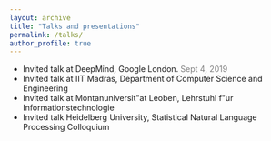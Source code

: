```yaml
---
layout: archive
title: "Talks and presentations"
permalink: /talks/
author_profile: true
---
```

* Invited talk at DeepMind, Google London. <span style="color:gray"> Sept 4, 2019 </span>
* Invited talk at IIT Madras, Department of Computer Science and Engineering
* Invited talk at Montanuniversit\"at Leoben, Lehrstuhl f\"ur Informationstechnologie
* Invited talk Heidelberg University, Statistical Natural Language Processing Colloquium
